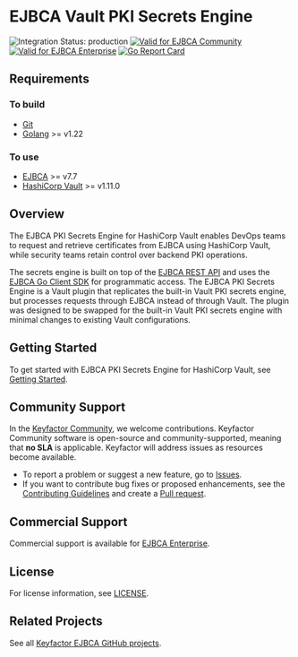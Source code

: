 

# EJBCA Vault PKI Secrets Engine

![Integration Status: production](https://img.shields.io/badge/integration_status-production-3D1973?style=flat-square)
[![Valid for EJBCA Community](https://img.shields.io/badge/valid_for-ejbca_community-FF9371)](https://ejbca.org)
[![Valid for EJBCA Enterprise](https://img.shields.io/badge/valid_for-ejbca_enterprise-5F61FF)](https://www.keyfactor.com/products/ejbca-enterprise/)
[![Go Report Card](https://goreportcard.com/badge/github.com/keyfactor/ejbca-vault-pki-engine)](https://goreportcard.com/report/github.com/keyfactor/ejbca-vault-pki-engine)



## Requirements

### To build
* [Git](https://git-scm.com/)
* [Golang](https://golang.org/) >= v1.22

### To use
* [EJBCA](https://www.keyfactor.com/products/ejbca-enterprise/) >= v7.7
* [HashiCorp Vault](https://www.vaultproject.io/) >= v1.11.0



## Overview

The EJBCA PKI Secrets Engine for HashiCorp Vault enables DevOps teams to request and retrieve certificates 
from EJBCA using HashiCorp Vault, while security teams retain control over backend PKI operations.

The secrets engine is built on top of the [EJBCA REST API](https://doc.primekey.com/ejbca/ejbca-operations/ejbca-ca-concept-guide/protocols/ejbca-rest-interface) 
and uses the [EJBCA Go Client SDK](https://github.com/Keyfactor/ejbca-go-client-sdk) for programmatic access.
The EJBCA PKI Secrets Engine is a Vault plugin that replicates the built-in Vault PKI secrets engine, but processes
requests through EJBCA instead of through Vault. The plugin was designed to be swapped for the built-in Vault PKI secrets engine
with minimal changes to existing Vault configurations.



## Getting Started

To get started with EJBCA PKI Secrets Engine for HashiCorp Vault, see [Getting Started](docs/getting-started.md).



## Community Support

In the [Keyfactor Community](https://www.keyfactor.com/community/), we welcome contributions. Keyfactor Community software is open-source and community-supported, meaning that **no SLA** is applicable. Keyfactor will address issues as resources become available.

* To report a problem or suggest a new feature, go to [Issues](../../issues).
* If you want to contribute bug fixes or proposed enhancements, see the [Contributing Guidelines](CONTRIBUTING.md) and create a [Pull request](../../pulls).

## Commercial Support

Commercial support is available for [EJBCA Enterprise](https://www.keyfactor.com/products/ejbca-enterprise/).

## License
For license information, see [LICENSE](LICENSE). 

## Related Projects
See all [Keyfactor EJBCA GitHub projects](https://github.com/orgs/Keyfactor/repositories?q=ejbca). 